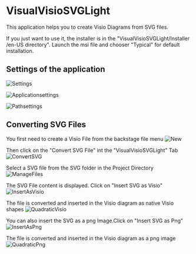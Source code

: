# VisualVisioSVGLight
This application helps you to create Visio Diagrams from SVG files.

If you just want to use it, the installer is in the "VisualVisioSVGLight/Installer
/en-US directory".
Launch the msi file and chooser "Typical" for default installation.

## Settings of the application
![Settings](https://github.com/MichelLaplane/VisualVisioSVGLight/blob/master/VisualVisioSVGLight/Readme/Settings.png)

![Applicationsettings](https://github.com/MichelLaplane/VisualVisioSVGLight/blob/master/VisualVisioSVGLight/Readme/Application%20setting.png)

![Pathsettings](https://github.com/MichelLaplane/VisualVisioSVGLight/blob/master/VisualVisioSVGLight/Readme/Path%20settings.png)

## Converting SVG Files
You first need to create a Visio File from the backstage file menu
![New](https://github.com/MichelLaplane/VisualVisioSVGLight/blob/master/VisualVisioSVGLight/Readme/New.png)

Then click on the "Convert SVG File" int the "VisualVisioSVGLight" Tab
![ConvertSVG](https://github.com/MichelLaplane/VisualVisioSVGLight/blob/master/VisualVisioSVGLight/Readme/ConvertSVG.png)

Select a SVG file from the SVG folder in the Project Directory
![ManageFiles](https://github.com/MichelLaplane/VisualVisioSVGLight/blob/master/VisualVisioSVGLight/Readme/ManageFiles.png)

The SVG File content is displayed. Click on "Insert SVG as Visio"
![InsertAsVisio](https://github.com/MichelLaplane/VisualVisioSVGLight/blob/master/VisualVisioSVGLight/Readme/InsertAsVisio.png)

The file is converted and inserted in the Visio diagram as native Visio shapes
![QuadraticVisio](https://github.com/MichelLaplane/VisualVisioSVGLight/blob/master/VisualVisioSVGLight/Readme/QuadraticBezierVisio.png)

You can also insert the SVG as a png Image.Click on "Insert SVG as Png"
![InsertAsPng](https://github.com/MichelLaplane/VisualVisioSVGLight/blob/master/VisualVisioSVGLight/Readme/InsertAsPng.png)

The file is converted and inserted in the Visio diagram as a png image
![QuadraticPng](https://github.com/MichelLaplane/VisualVisioSVGLight/blob/master/VisualVisioSVGLight/Readme/QuadraticBezierPng.png)




